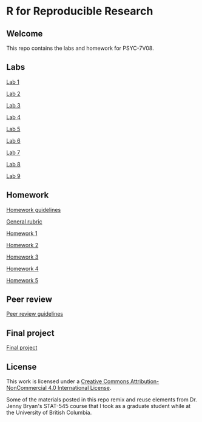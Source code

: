 # R for Reproducible Research

## Welcome

This repo contains the labs and homework for PSYC-7V08. 

## Labs

[Lab 1](posted/labs/lab-01/lab-01-getting-started.md)

[Lab 2](lab-02.md)

[Lab 3](lab-03.md)

[Lab 4](lab-04.md)

[Lab 5](lab-05.md)

[Lab 6](lab-06.md)

[Lab 7](lab-07.md)

[Lab 8](lab-08.md)

[Lab 9](lab-09.md)

## Homework

[Homework guidelines](hw00_homework-guidelines.md)

[General rubric](general-rubric.md)

[Homework 1](hw01.md)

[Homework 2](hw02.md)

[Homework 3](hw03.md)

[Homework 4](hw04.md)

[Homework 5](hw05.md)

## Peer review

[Peer review guidelines](peer-evaluation-guidelines.md)

## Final project

[Final project](final-project.md)

## License

This work is licensed under a [Creative Commons Attribution-NonCommercial 4.0 International License](http://creativecommons.org/licenses/by-nc/4.0/).

Some of the materials posted in this repo remix and reuse elements from Dr. Jenny Bryan's STAT-545 course that I took as a graduate student while at the University of British Columbia. 
